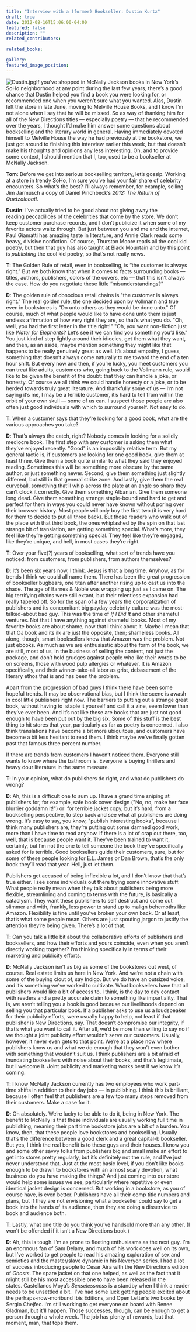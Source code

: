 ```yaml
---
title: "Interview with a (former) Bookseller: Dustin Kurtz"
draft: true
date: 2012-08-16T15:06:00-04:00
featured: false
description: ""
related_contributors:

related_books:

gallery:
featured_image_position: 
---
```


![Dustin.jpg](https://www.ndbooks.com/images/journal/Dustin.jpg)If you’ve shopped in McNally Jackson books in New York’s SoHo neighborhood at any point during the last few years, there’s a good chance that Dustin helped you find a book you were looking for, or recommended one when you weren’t sure what you wanted. Alas, Dustin left the store in late June, moving to Melville House Books, and I know I’m not alone when I say that he will be missed. So as way of thanking him for all of the New Directions titles — especially poetry — that he recommended over the years, I thought I’d make him answer some questions about bookselling and the literary world in general. Having immediately devoted himself to Melville House the way he had previously at the bookstore, we just got around to finishing this interview earlier this week, but that doesn’t make his thoughts and opinions any less interesting. Oh, and to provide some context, I should mention that I, too, used to be a bookseller at McNally Jackson.

**Tom**: Before we get into serious bookselling territory, let’s gossip. Working at a store in trendy SoHo, I’m sure you’ve had your fair share of celebrity encounters. So what’s the best? I’ll always remember, for example, selling Jim Jarmusch a copy of Daniel Pinchbeck’s _2012: The Return of Quetzalcoatl_.

**Dustin**: I’ve actually tried to be good about not giving away the reading peccadilloes of the celebrities that come by the store. We don’t keep customer purchase records, and I don’t publicize it when some of my favorite actors waltz through. But just between you and me and the internet, Paul Giamatti has amazing taste in literature, and Annie Clark reads some heavy, divisive nonfiction. Of course, Thurston Moore reads all the cool kid poetry, but then that guy has also taught at Black Mountain and by this point is _publishing_ the cool kid poetry, so that’s not really news.

**T**: The Golden Rule of retail, even in bookselling, is “the customer is always right.” But we both know that when it comes to facts surrounding books — titles, authors, publishers, colors of the covers, etc — that this isn’t always the case. How do you negotiate these little “misunderstandings?”

**D**: The golden rule of obnoxious retail chains is "the customer is always right." The real golden rule, the one decided upon by Vollmann and true even in bookstores is "Do unto others as they would be done unto." Of course, much of what people would like to have done unto them is just endless affirmation of how very right they are, so that’s what you do. "Oh, well, you had the first letter in the title right!" "Oh, you want non-fiction just like _Water for Elephants_? Let’s see if we can find you something you’d like." You just kind of step lightly around their idiocies, get them what they want, and then, as an aside, maybe mention something they might like that happens to be really genuinely great as well. It’s about empathy, I guess, something that doesn’t always come naturally to me toward the end of a ten hour shift. But every now and then, if you’re lucky, you meet customers you can treat like adults, customers who, going back to the Vollmann rule, would like to be given the benefit of the doubt: that they can handle a joke, or honesty. Of course we all think we could handle honesty or a joke, or to be herded towards truly great literature. And thankfully some of us — I’m not saying it’s me, I may be a terrible customer, it’s hard to tell from within the orbit of your own skull — some of us can. I suspect those people are also often just good individuals with which to surround yourself. Not easy to do.

**T**: When a customer says that they’re looking for a good book, what are the various approaches you take?

**D**: That’s always the catch, right? Nobody comes in looking for a solidly mediocre book. The first step with any customer is asking them what they’ve enjoyed recently. "Good" is an impossibly relative term. But my general tactic is, if customers are looking for one good book, give them at least three. Give them a book quite similar to what they said they enjoyed reading. Sometimes this will be something more obscure by the same author, or just something newer. Second, give them something just slightly different, but still in that general strike zone. And lastly, give them the real curveball, something that’ll whip across the plate at an angle so sharp they can’t clock it correctly. Give them something Albanian. Give them someone long dead. Give them something strange staple-bound and hard to get and perfect for them in ways you could never have known without poring over their browser history. Most people will only buy the first two (it is very hard for them to decide to put all three back). But those readers who walk out of the place with that third book, the ones whiplashed by the spin on that last strange bit of translation, are getting something special. What’s more, they feel like they’re getting something special. They feel like they’re engaged, like they’re unique, and hell, in most cases they’re right.

**T**: Over your five(?) years of bookselling, what sort of trends have you noticed: from customers, from publishers, from authors themselves?

**D**: It’s been six years now, I think. Jesus is that a long time. Anyhow, as for trends I think we could all name them. There has been the great progression of bookseller bugbears, one titan after another rising up to cast us into the shade. The age of Barnes & Noble was wrapping up just as I came on. The big terrifying chains were still extant, but their relentless expansion had really tapered off. So for the span of a few years the corporatization of publishers and its concomitant big payday celebrity culture was the most-talked-about bad guy. This was the time of _If I Did It_ and other shameful ventures. Not that I have anything against shameful books. Most of my favorite books are about shame, now that I think about it. Maybe I mean that that OJ book and its ilk are just the opposite, then; shameless books. All along, though, smart booksellers knew that Amazon was the problem. Not just ebooks. As much as we are enthusiastic about the form of the book, we are still, most of us, in the business of selling the content, not just the package, and don’t hold grudges against people who like their words to be on screens, those with wood pulp allergies or whatever. It is Amazon specifically, and their winner-take-all labor as grist, debasement of the literary ethos that is and has been the problem. 

Apart from the progression of bad guys I think there have been some hopeful trends. It may be observational bias, but I think the scene is awash in cool little publishers right now. The barriers to putting out a strange great book, without having to  staple it yourself and call it a zine, seem lower than they’ve ever been. And it’s not like these are books that are just not good enough to have been put out by the big six. Some of this stuff is the best thing to hit stores that year, particularly as far as poetry is concerned. I also think translations have become a bit more ubiquitous, and customers have become a bit less hesitant to read them. I think maybe we’ve finally gotten past that famous three percent number. 

If there are trends from customers I haven’t noticed them. Everyone still wants to know where the bathroom is. Everyone is buying thrillers and heavy dour literature in the same measure. 

**T**: In your opinion, what do publishers do right, and what do publishers do wrong?

**D**: Ah, this is a difficult one to sum up. I have a grand time sniping at publishers for, for example, safe book cover design ("No, no, make her face blurrier goddamn it!") or  for terrible jacket copy, but it’s hard, from a bookselling perspective, to step back and see what all publishers are doing wrong. It’s easy to say, you know, "publish interesting books", because I think many publishers are, they’re putting out some damned good work, more than I have time to read anyhow. If there is a lot of crap out there, too, well, that is because people want it. They’ve been trained to want it, certainly, but I’m not the one to tell someone the book they’ve specifically asked for is terrible. Good booksellers guide their customers, sure, but for some of these people looking for E.L. James or Dan Brown, that’s the only book they’ll read that year. Hell, just let them. 

Publishers get accused of being inflexible a lot, and I don’t know that that’s true either. I see some individuals out there trying some innovative stuff. What people really mean when they talk about publishers being more flexible, streamlining and coming to terms with the future, is basically a cataclysm. They want these publishers to self destruct and come out slimmer and with, frankly, less power to stand up to malign behemoths like Amazon. Flexibility is fine until you’ve broken your own back. Or at least, that’s what some people mean. Others are just spouting jargon to justify the attention they’re being given. There’s a lot of that.

**T**: Can you talk a little bit about the collaborative efforts of publishers and booksellers, and how their efforts and yours coincide, even when you aren’t directly working together? I’m thinking specifically in terms of their marketing and publicity efforts.

**D**: McNally Jackson isn’t as big as some of the bookstores out west, of course. Real estate limits us here in New York. And we’re not a chain with some of the buying clout of, say Indigo. But we do have an outsized voice, and it’s something we’ve worked to cultivate. What booksellers have that all publishers would like a bit of access to, I think, is the day to day contact with readers and a pretty accurate claim to something like impartiality. That is, we aren’t telling you a book is good because our livelihoods depend on selling you that particular book. If a publisher asks to use us a loudspeaker for their publicity efforts, were usually happy to help, not least if that publisher is New Directions, say. That doesn’t compromise our integrity, if that’s what you want to call it. After all, we’d be more than willing to say no if we thought a joint publicity effort wouldn’t serve our customers. Usually, however, it never even gets to that point. We’re at a place now where publishers know us and what we do enough that they won’t even bother with something that wouldn’t suit us. I think publishers are a bit afraid of inundating booksellers with noise about their books, and that’s legitimate, but I welcome it. Joint publicity and marketing works best if we know it’s coming. 

**T**: I know McNally Jackson currently has two employees who work part-time shifts in addition to their day jobs — in publishing. I think this is brilliant, because I often feel that publishers are a few too many steps removed from their customers. Make a case for it.

**D**: Oh absolutely. We’re lucky to be able to do it, being in New York. The benefit to McNally is that these individuals are usually working full time in publishing, meaning their part time bookstore jobs are a bit of a burden. You know, then, that these people love bookstores and bookselling. Usually that’s the difference between a good clerk and a great capital-b bookseller. But yes, I think the real benefit is to these guys and their houses. I know you and some other savvy folks from publishers big and small make an effort to get into stores pretty regularly, but it’s definitely not the rule, and I’ve just never understood that. Just at the most basic level, if you don’t like books enough to be drawn to bookstores with an almost scary devotion, what business do you have making the things? And just coming into our store would help some issues we see, particularly where repetitive or even identical jacket design is concerned. But working in a bookstore, as you of course have, is even better. Publishers have all their comp title numbers and plans, but if they are not envisioning what a bookseller could say to get a book into the hands of its audience, then they are doing a disservice to book and audience both. 

**T**: Lastly, what one title do you think you’ve handsold more than any other. (I won’t be offended if it isn’t a New Directions book.)

**D**: Ah, this is tough. I’m as prone to fleeting enthusiasms as the next guy. I’m an enormous fan of Sam Delany, and much of his work does well on its own, but I’ve worked to get people to read his amazing exploration of sex and semiotics and the master/slave dynamic in his Neveryon series. I had a lot of success introducing people to Cesar Aira with the New Directions edition of _Ghosts_. The spare jacket on that one helped, as well as the fact that it might still be his most accessible one to have been released in the states. Castellanos Moya’s _Senselessness_ is a standby when I think a reader needs to be unsettled a bit.  I’ve had some luck getting people excited about the perhaps-now-moribund Ibis Editions, and Open Letter’s two books by Sergio Chejfec. I’m still working to get everyone on board with Renee Gladman, but it’ll happen. Those successes, though, can be enough to get a person through a whole week. The job has plenty of rewards, but that moment, man, that tops them.

